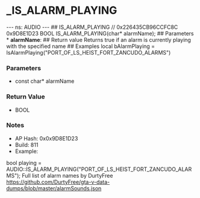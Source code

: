 # _IS_ALARM_PLAYING

--- ns: AUDIO --- ## IS_ALARM_PLAYING  // 0x226435CB96CCFC8C 0x9D8E1D23 BOOL IS_ALARM_PLAYING(char* alarmName);  ## Parameters * **alarmName**:  ## Return value Returns true if an alarm is currently playing with the specified name  ## Examples local bAlarmPlaying = IsAlarmPlaying("PORT_OF_LS_HEIST_FORT_ZANCUDO_ALARMS")

### Parameters
* const char* alarmName

### Return Value
* BOOL

### Notes
* AP Hash: 0x0x9D8E1D23
* Build: 811
* Example:

bool playing = AUDIO::IS_ALARM_PLAYING("PORT_OF_LS_HEIST_FORT_ZANCUDO_ALARMS");
Full list of alarm names by DurtyFree https://github.com/DurtyFree/gta-v-data-dumps/blob/master/alarmSounds.json

